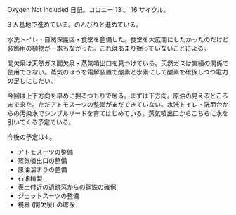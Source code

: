 Oxygen Not Included 日記。コロニー 13 。 16 サイクル。

3 人基地で進めている。のんびりと進めている。

水洗トイレ・自然保護区・食堂を整備した。食堂を大広間にしたかったのだけど装飾用の植物が一本もなかった。これはあまり掘っていないことによる。

間欠泉は天然ガス間欠泉・蒸気噴出口を見つけている。天然ガスは実績の関係で使用できない。蒸気のほうを電解装置で酸素と水素にして酸素を確保しつつ電力の足しにしたい。

今回は上下方向を早めに掘るつもりで居る。まずは下方向。原油の見えるところまで来た。ただアトモスーツの整備がまだできていない。水洗トイレ・洗面台からの汚染水でシンブルリードを育てはじめている。蒸気噴出口からこちらに水を引いてくる予定でいる。

今後の予定は↓。

- アトモスーツの整備
- 蒸気噴出口の整備
- 原油溜まりの整備
- 石油精製
- 表土付近の遺跡窓からの鋼鉄の確保
- ジェットスーツの整備
- 視界 (間欠泉) の確保

